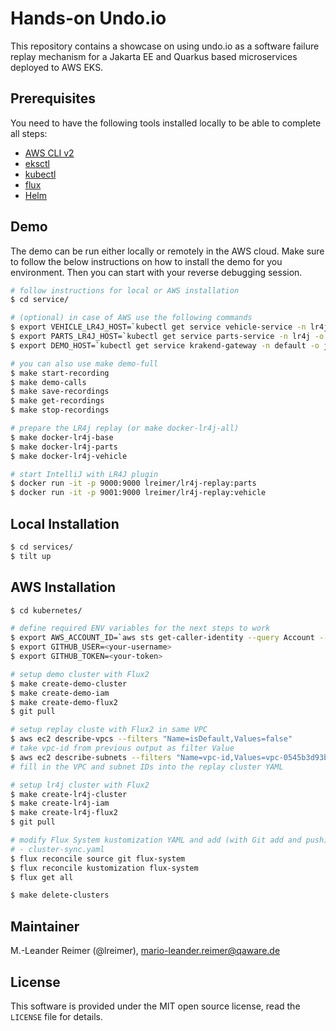 # Hands-on Undo.io

This repository contains a showcase on using undo.io as a software failure replay mechanism for a Jakarta EE and Quarkus based microservices deployed to AWS EKS.

## Prerequisites

You need to have the following tools installed locally to be able to complete all steps:
- [AWS CLI v2](https://docs.aws.amazon.com/cli/latest/userguide/install-cliv2.html)
- [eksctl](https://eksctl.io/)
- [kubectl](https://docs.aws.amazon.com/eks/latest/userguide/install-kubectl.html)
- [flux](https://fluxcd.io/docs/get-started/)
- [Helm](https://helm.sh/docs/intro/install/)

## Demo

The demo can be run either locally or remotely in the AWS cloud. Make sure to
follow the below instructions on how to install the demo for you environment.
Then you can start with your reverse debugging session.

```bash
# follow instructions for local or AWS installation
$ cd service/

# (optional) in case of AWS use the following commands
$ export VEHICLE_LR4J_HOST=`kubectl get service vehicle-service -n lr4j -o jsonpath="{.status.loadBalancer.ingress[0].hostname}"`
$ export PARTS_LR4J_HOST=`kubectl get service parts-service -n lr4j -o jsonpath="{.status.loadBalancer.ingress[0].hostname}"`
$ export DEMO_HOST=`kubectl get service krakend-gateway -n default -o jsonpath="{.status.loadBalancer.ingress[0].hostname}"`

# you can also use make demo-full
$ make start-recording 
$ make demo-calls 
$ make save-recordings 
$ make get-recordings 
$ make stop-recordings

# prepare the LR4j replay (or make docker-lr4j-all)
$ make docker-lr4j-base
$ make docker-lr4j-parts
$ make docker-lr4j-vehicle

# start IntelliJ with LR4J plugin
$ docker run -it -p 9000:9000 lreimer/lr4j-replay:parts
$ docker run -it -p 9001:9000 lreimer/lr4j-replay:vehicle
```

## Local Installation

```bash
$ cd services/
$ tilt up
```

## AWS Installation

```bash
$ cd kubernetes/

# define required ENV variables for the next steps to work
$ export AWS_ACCOUNT_ID=`aws sts get-caller-identity --query Account --output text`
$ export GITHUB_USER=<your-username>
$ export GITHUB_TOKEN=<your-token>

# setup demo cluster with Flux2
$ make create-demo-cluster
$ make create-demo-iam
$ make create-demo-flux2
$ git pull

# setup replay cluste with Flux2 in same VPC
$ aws ec2 describe-vpcs --filters "Name=isDefault,Values=false"
# take vpc-id from previous output as filter Value
$ aws ec2 describe-subnets --filters "Name=vpc-id,Values=vpc-0545b3d93b368121b"
# fill in the VPC and subnet IDs into the replay cluster YAML

# setup lr4j cluster with Flux2
$ make create-lr4j-cluster
$ make create-lr4j-iam
$ make create-lr4j-flux2
$ git pull

# modify Flux System kustomization YAML and add (with Git add and push)
# - cluster-sync.yaml
$ flux reconcile source git flux-system
$ flux reconcile kustomization flux-system
$ flux get all

$ make delete-clusters
```

## Maintainer

M.-Leander Reimer (@lreimer), <mario-leander.reimer@qaware.de>

## License

This software is provided under the MIT open source license, read the `LICENSE` file for details.